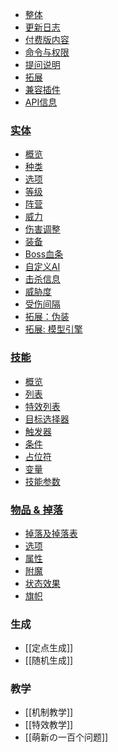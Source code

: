 * [整体](home)
* [更新日志](更新日志)
* [付费版内容](付费版内容)
* [命令与权限](命令与权限)
* [提问说明](提问说明)
* [拓展](拓展)
* [兼容插件](兼容插件)
* [API信息](API)
### [实体](实体)
  * [概览](实体)
  * [种类](实体/种类)
  * [选项](实体/选项)
  * [等级](实体/等级)
  * [阵营](实体/阵营)
  * [威力](实体/威力)
  * [伤害调整](实体/伤害调整)
  * [装备](实体/装备)
  * [Boss血条](实体/Boss血条)
  * [自定义AI](实体/AI)
  * [击杀信息](实体/击杀信息)
  * [威胁度](实体/威胁度)
  * [受伤间隔](受伤间隔)
  * [拓展：伪装](实体/伪装)
  * [拓展: 模型引擎](Model-Engine)
### [技能](技能/概览)
  * [概览](技能/概览)
  * [列表](技能/列表)
  * [特效列表](技能/Effects)
  * [目标选择器](技能/目标选择器)
  * [触发器](技能/触发器)
  * [条件](条件)
  * [占位符](技能/占位符)
  * [变量](技能/变量)
  * [技能参数](/技能/技能参数)
### [物品 & 掉落](物品)
  * [掉落及掉落表](物品/掉落)
  * [选项](物品/选项)
  * [属性](物品/属性)
  * [附魔](物品/附魔)
  * [状态效果](物品/状态效果)
  * [旗帜](物品/旗帜)

### 生成
  * [[定点生成]]
  * [[随机生成]]

### 教学
  * [[机制教学]]
  * [[特效教学]]
  * [[萌新の一百个问题]]